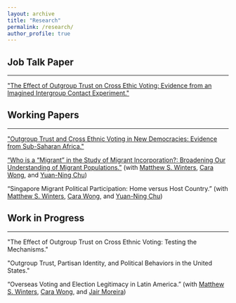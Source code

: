```yaml
---
layout: archive
title: "Research"
permalink: /research/
author_profile: true
---
```

## Job Talk Paper
------
["The Effect of Outgroup Trust on Cross Ethic Voting: Evidence from an Imagined Intergroup Contact Experiment."](/files/SHIN_Writing_Sample.pdf)

## Working Papers
------
["Outgroup Trust and Cross Ethnic Voting in New Democracies: Evidence from Sub-Saharan Africa."](/files/SHIN_CH3_TRUSTABS.pdf)

[“Who is a “Migrant” in the Study of Migrant Incorporation?: Broadening Our Understanding of Migrant Populations.”](/files/SHIN_Migrant.pdf) (with [Matthew S. Winters](https://pol.illinois.edu/directory/profile/mwinters), [Cara Wong](https://pol.illinois.edu/directory/profile/carawong), and [Yuan-Ning Chu](https://pol.illinois.edu/directory/profile/ychu19))

“Singapore Migrant Political Participation: Home versus Host Country.” (with [Matthew S. Winters](https://pol.illinois.edu/directory/profile/mwinters), [Cara Wong](https://pol.illinois.edu/directory/profile/carawong), and [Yuan-Ning Chu](https://pol.illinois.edu/directory/profile/ychu19))

## Work in Progress
------
"The Effect of Outgroup Trust on Cross Ethnic Voting: Testing the Mechanisms."

"Outgroup Trust, Partisan Identity, and Political Behaviors in the United States." 

“Overseas Voting and Election Legitimacy in Latin America.” (with [Matthew S. Winters](https://pol.illinois.edu/directory/profile/mwinters), [Cara Wong](https://pol.illinois.edu/directory/profile/carawong), and [Jair Moreira](https://pol.illinois.edu/directory/profile/jairam2))
